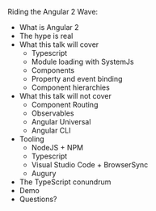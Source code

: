 Riding the Angular 2 Wave:
- What is Angular 2
- The hype is real
- What this talk will cover
    - Typescript
    - Module loading with SystemJs
    - Components
    - Property and event binding
    - Component hierarchies
- What this talk will not cover
    - Component Routing
    - Observables
    - Angular Universal
    - Angular CLI
- Tooling
    - NodeJS + NPM
    - Typescript
    - Visual Studio Code + BrowserSync
    - Augury
- The TypeScript conundrum
- Demo
- Questions?